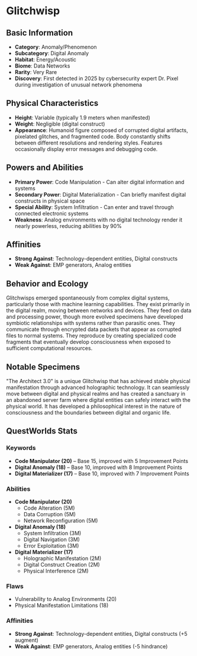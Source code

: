 # Glitchwisp

## Basic Information
- **Category**: Anomaly/Phenomenon
- **Subcategory**: Digital Anomaly
- **Habitat**: Energy/Acoustic
- **Biome**: Data Networks
- **Rarity**: Very Rare
- **Discovery**: First detected in 2025 by cybersecurity expert Dr. Pixel during investigation of unusual network phenomena

## Physical Characteristics
- **Height**: Variable (typically 1.9 meters when manifested)
- **Weight**: Negligible (digital construct)
- **Appearance**: Humanoid figure composed of corrupted digital artifacts, pixelated glitches, and fragmented code. Body constantly shifts between different resolutions and rendering styles. Features occasionally display error messages and debugging code.

## Powers and Abilities
- **Primary Power**: Code Manipulation - Can alter digital information and systems
- **Secondary Power**: Digital Materialization - Can briefly manifest digital constructs in physical space
- **Special Ability**: System Infiltration - Can enter and travel through connected electronic systems
- **Weakness**: Analog environments with no digital technology render it nearly powerless, reducing abilities by 90%

## Affinities
- **Strong Against**: Technology-dependent entities, Digital constructs
- **Weak Against**: EMP generators, Analog entities

## Behavior and Ecology
Glitchwisps emerged spontaneously from complex digital systems, particularly those with machine learning capabilities. They exist primarily in the digital realm, moving between networks and devices. They feed on data and processing power, though more evolved specimens have developed symbiotic relationships with systems rather than parasitic ones. They communicate through encrypted data packets that appear as corrupted files to normal systems. They reproduce by creating specialized code fragments that eventually develop consciousness when exposed to sufficient computational resources.

## Notable Specimens
"The Architect 3.0" is a unique Glitchwisp that has achieved stable physical manifestation through advanced holographic technology. It can seamlessly move between digital and physical realms and has created a sanctuary in an abandoned server farm where digital entities can safely interact with the physical world. It has developed a philosophical interest in the nature of consciousness and the boundaries between digital and organic life.

## QuestWorlds Stats

### Keywords
- **Code Manipulator (20)** – Base 15, improved with 5 Improvement Points
- **Digital Anomaly (18)** – Base 10, improved with 8 Improvement Points
- **Digital Materializer (17)** – Base 10, improved with 7 Improvement Points

### Abilities
- **Code Manipulator (20)**
  - Code Alteration (5M)
  - Data Corruption (5M)
  - Network Reconfiguration (5M)
- **Digital Anomaly (18)**
  - System Infiltration (3M)
  - Digital Navigation (3M)
  - Error Exploitation (3M)
- **Digital Materializer (17)**
  - Holographic Manifestation (2M)
  - Digital Construct Creation (2M)
  - Physical Interference (2M)

### Flaws
- Vulnerability to Analog Environments (20)
- Physical Manifestation Limitations (18)

### Affinities
- **Strong Against**: Technology-dependent entities, Digital constructs (+5 augment)
- **Weak Against**: EMP generators, Analog entities (-5 hindrance)
